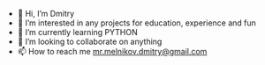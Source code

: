 - 👋 Hi, I’m Dmitry
- 👀 I’m interested in any projects for education, experience and fun
- 🌱 I’m currently learning PYTHON
- 💞️ I’m looking to collaborate on anything
- 📫 How to reach me mr.melnikov.dmitry@gmail.com

<!---
kmvdemon/kmvdemon is a ✨ special ✨ repository because its `README.md` (this file) appears on your GitHub profile.
You can click the Preview link to take a look at your changes.
--->
